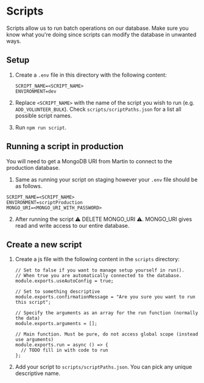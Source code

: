 # Scripts

Scripts allow us to run batch operations on our database. Make sure you know what you're doing since scripts can modify the database in unwanted ways.

## Setup

1. Create a `.env` file in this directory with the following content:

   ```
   SCRIPT_NAME=<SCRIPT_NAME>
   ENVIRONMENT=dev
   ```

2. Replace `<SCRIPT_NAME>` with the name of the script you wish to run (e.g. `ADD_VOLUNTEER_BULK`).
   Check `scripts/scriptPaths.json` for a list all possible script names.

3. Run `npm run script`.

## Running a script in production

You will need to get a MongoDB URI from Martin to connect to the production database.

1. Same as running your script on staging however your `.env` file should be as follows.

```
SCRIPT_NAME=<SCRIPT_NAME>
ENVIRONMENT=scriptProduction
MONGO_URI=<MONGO_URI_WITH_PASSWORD>
```

2. After running the script :warning: DELETE MONGO_URI :warning:. MONGO_URI gives read and write access to our entire database.

## Create a new script

1. Create a js file with the following content in the `scripts` directory:

   ```
   // Set to false if you want to manage setup yourself in run().
   // When true you are automatically connected to the database.
   module.exports.useAutoConfig = true;

   // Set to something descriptive
   module.exports.confirmationMessage = "Are you sure you want to run this script";

   // Specify the arguments as an array for the run function (normally the data)
   module.exports.arguments = [];

   // Main function. Must be pure, do not access global scope (instead use arguments)
   module.exports.run = async () => {
     // TODO fill in with code to run
   };
   ```

2. Add your script to `scripts/scriptPaths.json`. You can pick any unique descriptive name.